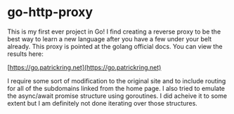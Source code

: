 # go-http-proxy

This is my first ever project in Go! 
I find creating a reverse proxy to be the best way to learn a new language after you have a few under your belt already.
This proxy is pointed at the golang official docs.
You can view the results here:

[https://go.patrickring.net](https://go.patrickring.net)

I require some sort of modification to the original site and to include routing for all of the subdomains linked from the home page.
I also tried to emulate the async/await promise structure using goroutines. I did acheive it to some extent but I am definitely not done iterating over those structures.

